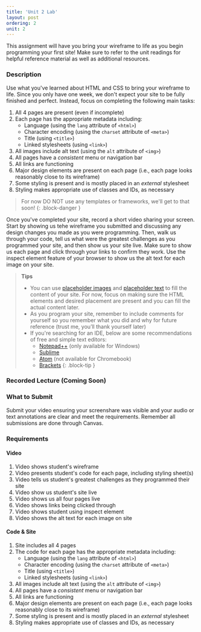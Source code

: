 ```yaml
---
title: 'Unit 2 Lab'
layout: post
ordering: 2
unit: 2
---
```


This assignment will have you bring your wireframe to life as you begin programming your first site! Make sure to refer to the unit readings for helpful reference material as well as additional resources. 

### Description
Use what you've learned about HTML and CSS to bring your wireframe to life. Since you only have one week, we don't expect your site to be fully finished and perfect. Instead, focus on completing the following main tasks:
1. All 4 pages are present (even if incomplete)
1. Each page has the appropriate metadata including:
	- Language (using the `lang` attribute of `<html>`)
	- Character encoding (using the `charset` attribute of `<meta>`)
	- Title (using `<title>`)
	- Linked stylesheets (using `<link>`)
1. All images include alt text (using the `alt` attribute of `<img>`)
1. All pages have a *consistent* menu or navigation bar
1. All links are functioning
1. Major design elements are present on each page (i.e., each page looks reasonably close to its wireframe)
1. Some styling is present and is mostly placed in an *external* stylesheet 
1. Styling makes appropriate use of classes and IDs, as necessary

> For now DO NOT use any templates or frameworks, we'll get to that soon!
{: .block-danger }

Once you've completed your site, record a short video sharing your screen. Start by showing us tehe wireframe you submitted and discussing any design changes you made as you were programming. Then, walk us through your code, tell us what were the greatest challenges as you programmed your site, and then show us your site live. Make sure to show us each page and click through your links to confirm they work. Use the inspect element feature of your browser to show us the alt text for each image on your site.

> <strong>Tips</strong>
>
> - You can use [placeholder images](https://placehold.co) and [placeholder text](https://loremipsum.io) to fill the content of your site. For now, focus on making sure the HTML elements and desired placement are present and you can fill the actual content later.
> - As you program your site, remember to include comments for yourself so you remember what you did and why for future reference (trust me, you’ll thank yourself later)
> - If you're searching for an IDE, below are some recommendations of free and simple text editors:
>	- [Notepad++](https://notepad-plus-plus.org/) (only available for Windows)
>	- [Sublime](http://www.sublimetext.com/)
>	- [Atom](https://atom.io/) (not available for Chromebook)
>	- [Brackets](http://brackets.io/)
{: .block-tip }

### Recorded Lecture (Coming Soon)
<!-- The lecture below provides additional information on programming a site from scratch which you may find particularly useful for completing your assignment. However, if you feel comfortable with the material already, you may choose to skip watching this lecture. -->

### What to Submit
Submit your video ensuring your screenshare was visible and your audio or text annotations are clear and meet the requirements. Remember all submissions are done through Canvas. 

### Requirements
#### Video
1. Video shows student's wireframe
1. Video presents student's code for each page, including styling sheet(s)
1. Video tells us student's greatest challenges as they programmed their site
1. Video show us student's site live
1. Video shows us all four pages live
1. Video shows links being clicked through
1. Video shows student using inspect element
1. Video shows the alt text for each image on site

#### Code & Site
1. Site includes all 4 pages
1. The code for each page has the appropriate metadata including:
	- Language (using the `lang` attribute of `<html>`)
	- Character encoding (using the `charset` attribute of `<meta>`)
	- Title (using `<title>`)
	- Linked stylesheets (using `<link>`)
1. All images include alt text (using the `alt` attribute of `<img>`)
1. All pages have a *consistent* menu or navigation bar
1. All links are functioning
1. Major design elements are present on each page (i.e., each page looks reasonably close to its wireframe)
1. Some styling is present and is mostly placed in an *external* stylesheet 
1. Styling makes appropriate use of classes and IDs, as necessary
